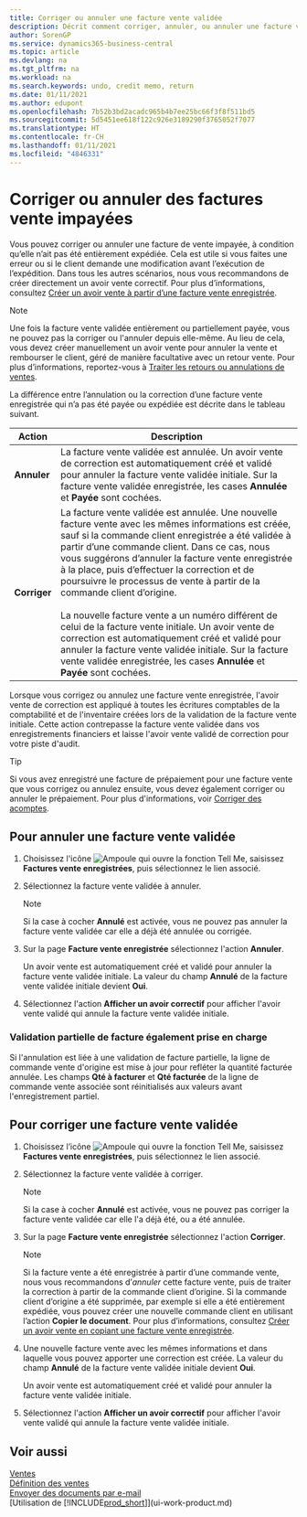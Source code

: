 ```yaml
---
title: Corriger ou annuler une facture vente validée
description: Décrit comment corriger, annuler, ou annuler une facture vente enregistrée et lettrer un avoir vente.
author: SorenGP
ms.service: dynamics365-business-central
ms.topic: article
ms.devlang: na
ms.tgt_pltfrm: na
ms.workload: na
ms.search.keywords: undo, credit memo, return
ms.date: 01/11/2021
ms.author: edupont
ms.openlocfilehash: 7b52b3bd2acadc965b4b7ee25bc66f3f8f511bd5
ms.sourcegitcommit: 5d5451ee618f122c926e3189290f3765052f7077
ms.translationtype: HT
ms.contentlocale: fr-CH
ms.lasthandoff: 01/11/2021
ms.locfileid: "4846331"
---
```

# <a name="correct-or-cancel-unpaid-sales-invoices"></a>Corriger ou annuler des factures vente impayées

Vous pouvez corriger ou annuler une facture de vente impayée, à condition qu’elle n’ait pas été entièrement expédiée. Cela est utile si vous faites une erreur ou si le client demande une modification avant l’exécution de l’expédition. Dans tous les autres scénarios, nous vous recommandons de créer directement un avoir vente correctif. Pour plus d’informations, consultez [Créer un avoir vente à partir d’une facture vente enregistrée](sales-how-process-sales-returns-cancellations.md#to-create-a-sales-credit-memo-from-a-posted-sales-invoice).  

> [!NOTE]  
> Une fois la facture vente validée entièrement ou partiellement payée, vous ne pouvez pas la corriger ou l'annuler depuis elle-même. Au lieu de cela, vous devez créer manuellement un avoir vente pour annuler la vente et rembourser le client, géré de manière facultative avec un retour vente. Pour plus d’informations, reportez-vous à [Traiter les retours ou annulations de ventes](sales-how-process-sales-returns-cancellations.md).

La différence entre l’annulation ou la correction d’une facture vente enregistrée qui n’a pas été payée ou expédiée est décrite dans le tableau suivant.

| Action | Description |
| --- | --- |
| **Annuler** |La facture vente validée est annulée. Un avoir vente de correction est automatiquement créé et validé pour annuler la facture vente validée initiale. Sur la facture vente validée enregistrée, les cases **Annulée** et **Payée** sont cochées. |
| **Corriger** |La facture vente validée est annulée. Une nouvelle facture vente avec les mêmes informations est créée, sauf si la commande client enregistrée a été validée à partir d’une commande client. Dans ce cas, nous vous suggérons d’annuler la facture vente enregistrée à la place, puis d’effectuer la correction et de poursuivre le processus de vente à partir de la commande client d’origine. <br/><br/>La nouvelle facture vente a un numéro différent de celui de la facture vente initiale. Un avoir vente de correction est automatiquement créé et validé pour annuler la facture vente validée initiale. Sur la facture vente validée enregistrée, les cases **Annulée** et **Payée** sont cochées. |

Lorsque vous corrigez ou annulez une facture vente enregistrée, l'avoir vente de correction est appliqué à toutes les écritures comptables de la comptabilité et de l'inventaire créées lors de la validation de la facture vente initiale. Cette action contrepasse la facture vente validée dans vos enregistrements financiers et laisse l'avoir vente validé de correction pour votre piste d'audit.  

> [!TIP]
> Si vous avez enregistré une facture de prépaiement pour une facture vente que vous corrigez ou annulez ensuite, vous devez également corriger ou annuler le prépaiement. Pour plus d'informations, voir [Corriger des acomptes](finance-how-to-correct-prepayments.md).

## <a name="to-cancel-a-posted-sales-invoice"></a>Pour annuler une facture vente validée

1. Choisissez l'icône ![Ampoule qui ouvre la fonction Tell Me](media/ui-search/search_small.png "Dites-moi ce que vous voulez faire"), saisissez **Factures vente enregistrées**, puis sélectionnez le lien associé.  
2. Sélectionnez la facture vente validée à annuler.

    > [!NOTE]  
    >   Si la case à cocher **Annulé** est activée, vous ne pouvez pas annuler la facture vente validée car elle a déjà été annulée ou corrigée.
3. Sur la page **Facture vente enregistrée** sélectionnez l'action **Annuler**.

    Un avoir vente est automatiquement créé et validé pour annuler la facture vente validée initiale. La valeur du champ **Annulé** de la facture vente validée initiale devient **Oui**.
4. Sélectionnez l'action **Afficher un avoir correctif** pour afficher l'avoir vente validé qui annule la facture vente validée initiale.

### <a name="partial-invoice-posting-also-supported"></a>Validation partielle de facture également prise en charge

Si l'annulation est liée à une validation de facture partielle, la ligne de commande vente d'origine est mise à jour pour refléter la quantité facturée annulée. Les champs **Qté à facturer** et **Qté facturée** de la ligne de commande vente associée sont réinitialisés aux valeurs avant l'enregistrement partiel.

## <a name="to-correct-a-posted-sales-invoice"></a>Pour corriger une facture vente validée

1. Choisissez l’icône ![Ampoule qui ouvre la fonction Tell Me](media/ui-search/search_small.png "Dites-moi ce que vous voulez faire"), saisissez **Factures vente enregistrées**, puis sélectionnez le lien associé.  
2. Sélectionnez la facture vente validée à corriger.

    > [!NOTE]  
    >   Si la case à cocher **Annulé** est activée, vous ne pouvez pas corriger la facture vente validée car elle l'a déjà été, ou a été annulée.
3. Sur la page **Facture vente enregistrée** sélectionnez l'action **Corriger**.  

    > [!NOTE]
    > Si la facture vente a été enregistrée à partir d’une commande vente, nous vous recommandons d’*annuler* cette facture vente, puis de traiter la correction à partir de la commande client d’origine. Si la commande client d’origine a été supprimée, par exemple si elle a été entièrement expédiée, vous pouvez créer une nouvelle commande client en utilisant l’action **Copier le document**. Pour plus d’informations, consultez [Créer un avoir vente en copiant une facture vente enregistrée](sales-how-process-sales-returns-cancellations.md#to-create-a-sales-credit-memo-by-copying-a-posted-sales-invoice).
4. Une nouvelle facture vente avec les mêmes informations et dans laquelle vous pouvez apporter une correction est créée. La valeur du champ **Annulé** de la facture vente validée initiale devient **Oui**.

    Un avoir vente est automatiquement créé et validé pour annuler la facture vente validée initiale.
5. Sélectionnez l'action **Afficher un avoir correctif** pour afficher l'avoir vente validé qui annule la facture vente validée initiale.

## <a name="see-also"></a>Voir aussi

[Ventes](sales-manage-sales.md)  
[Définition des ventes](sales-setup-sales.md)  
[Envoyer des documents par e-mail](ui-how-send-documents-email.md)  
[Utilisation de [!INCLUDE[prod_short](includes/prod_short.md)]](ui-work-product.md)
